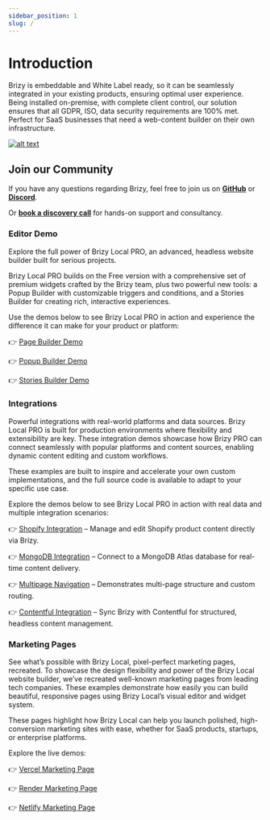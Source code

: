 ```yaml
---
sidebar_position: 1
slug: /
---
```


# Introduction

Brizy is embeddable and White Label ready, so it can be seamlessly integrated in your existing products, ensuring optimal user experience. Being installed on-premise, with complete client control, our solution ensures that all GDPR, ISO, data security requirements are 100% met.
Perfect for SaaS businesses that need a web-content builder on their own infrastructure.

[![alt text](/img/builder.jpg)](https://user-images.githubusercontent.com/5760683/206679891-8209b498-5905-42db-8be7-ac2b4d090c2d.mp4)

## Join our Community
If you have any questions regarding Brizy, feel free to join us on **[GitHub](https://github.com/EasyBrizy/Brizy-Local-Editor)** or **[Discord](https://brizy.io)**.

Or **[book a discovery call](https://www.brizy.io/saas-website-builder)** for hands-on support and consultancy.

### Editor Demo 

Explore the full power of Brizy Local PRO, an advanced, headless website builder built for serious projects.

Brizy Local PRO builds on the Free version with a comprehensive set of premium widgets crafted by the Brizy team, plus two powerful new tools: a Popup Builder with customizable triggers and conditions, and a Stories Builder for creating rich, interactive experiences.

Use the demos below to see Brizy Local PRO in action and experience the difference it can make for your product or platform:

👉 [Page Builder Demo](https://pages.demo.brizylocal.com)

👉 [Popup Builder Demo](https://popup.demo.brizylocal.com)

👉 [Stories Builder Demo](https://story.demo.brizylocal.com)

### Integrations

Powerful integrations with real-world platforms and data sources.
Brizy Local PRO is built for production environments where flexibility and extensibility are key. These integration demos showcase how Brizy PRO can connect seamlessly with popular platforms and content sources, enabling dynamic content editing and custom workflows.

These examples are built to inspire and accelerate your own custom implementations, and the full source code is available to adapt to your specific use case.

Explore the demos below to see Brizy Local PRO in action with real data and multiple integration scenarios:

👉 [Shopify Integration](https://cms-integration-mongodb-atlas.vercel.app/admin/products) – Manage and edit Shopify product content directly via Brizy.

👉 [MongoDB Integration](https://cms-integration-mongodb-atlas.vercel.app) – Connect to a MongoDB Atlas database for real-time content delivery.

👉 [Multipage Navigation](https://cms-integration-mongodb-atlas.vercel.app/admin/menu) – Demonstrates multi-page structure and custom routing.

👉 [Contentful Integration](https://contenful-integration.vercel.app) – Sync Brizy with Contentful for structured, headless content management. 

### Marketing Pages

See what’s possible with Brizy Local, pixel-perfect marketing pages, recreated.
To showcase the design flexibility and power of the Brizy Local website builder, we’ve recreated well-known marketing pages from leading tech companies. These examples demonstrate how easily you can build beautiful, responsive pages using Brizy Local’s visual editor and widget system.

These pages highlight how Brizy Local can help you launch polished, high-conversion marketing sites with ease, whether for SaaS products, startups, or enterprise platforms.

Explore the live demos:

👉 [Vercel Marketing Page](https://vercel-marketing-page.vercel.app)

👉 [Render Marketing Page](https://render-marketing-page.vercel.app)

👉 [Netlify Marketing Page](https://netlify-marketing-page.vercel.app)
